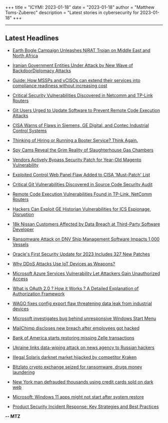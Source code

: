 +++
title = "ICYMI: 2023-01-18"
date = "2023-01-18"
author = "Matthew Toms-Zuberec"
description = "Latest stories in cybersecurity for 2023-01-18"
+++

---------------------------------------------------------------------------
## Latest Headlines
- [Earth Bogle Campaign Unleashes NjRAT Trojan on Middle East and North Africa](https://thehackernews.com/2023/01/earth-bogle-campaign-unleashes-njrat.html)

- [Iranian Government Entities Under Attack by New Wave of BackdoorDiplomacy Attacks](https://thehackernews.com/2023/01/iranian-government-entities-under.html)

- [Guide: How MSSPs and vCISOs can extend their services into compliance readiness without increasing cost](https://thehackernews.com/2023/01/guide-how-mssps-and-vcisos-can-extend.html)

- [Critical Security Vulnerabilities Discovered in Netcomm and TP-Link Routers](https://thehackernews.com/2023/01/critical-security-vulnerabilities.html)

- [Git Users Urged to Update Software to Prevent Remote Code Execution Attacks](https://thehackernews.com/2023/01/git-users-urged-to-update-software-to.html)

- [CISA Warns of Flaws in Siemens, GE Digital, and Contec Industrial Control Systems](https://thehackernews.com/2023/01/cisa-warns-of-flaws-in-siemens-ge.html)

- [Thinking of Hiring or Running a Booter Service? Think Again.](https://krebsonsecurity.com/2023/01/thinking-of-hiring-or-running-a-booter-service-think-again/)

- [Spy Cams Reveal the Grim Reality of Slaughterhouse Gas Chambers](https://www.wired.com/story/dex-pig-slaughterhouse-gas-chambers-videos/)

- [Vendors Actively Bypass Security Patch for Year-Old Magento Vulnerability](https://www.securityweek.com/vendors-actively-bypass-security-patch-year-old-magento-vulnerability)

- [Exploited Control Web Panel Flaw Added to CISA 'Must-Patch' List](https://www.securityweek.com/exploited-control-web-panel-flaw-added-cisa-must-patch-list)

- [Critical Git Vulnerabilities Discovered in Source Code Security Audit](https://www.securityweek.com/critical-git-vulnerabilities-discovered-source-code-security-audit)

- [Remote Code Execution Vulnerabilities Found in TP-Link, NetComm Routers](https://www.securityweek.com/remote-code-execution-vulnerabilities-found-tp-link-netcomm-routers)

- [Hackers Can Exploit GE Historian Vulnerabilities for ICS Espionage, Disruption](https://www.securityweek.com/hackers-can-exploit-ge-historian-vulnerabilities-ics-espionage-disruption)

- [18k Nissan Customers Affected by Data Breach at Third-Party Software Developer](https://www.securityweek.com/18k-nissan-customers-affected-data-breach-third-party-software-developer)

- [Ransomware Attack on DNV Ship Management Software Impacts 1,000 Vessels](https://www.securityweek.com/ransomware-attack-dnv-ship-management-software-impacts-1000-vessels)

- [Oracle's First Security Update for 2023 Includes 327 New Patches](https://www.securityweek.com/oracles-first-security-update-2023-includes-327-new-patches)

- [Why DDoS Attacks Use IoT Devices as Weapons?](https://cybersecuritynews.com/ddos-attacks-use-iot-devices/)

- [Microsoft Azure Services Vulnerability Let Attackers Gain Unauthorized Access](https://cybersecuritynews.com/azure-services-vulnerability/)

- [What is OAuth 2.0 ? How it Works ? A Detailed Explanation of Authorization Framework](https://cybersecuritynews.com/oauth-2-0/)

- [WAGO fixes config export flaw threatening data leak from industrial devices](https://portswigger.net/daily-swig/wago-fixes-config-export-flaw-threatening-data-leak-from-industrial-devices)

- [Microsoft investigates bug behind unresponsive Windows Start Menu](https://www.bleepingcomputer.com/news/microsoft/microsoft-investigates-bug-behind-unresponsive-windows-start-menu/)

- [MailChimp discloses new breach after employees got hacked](https://www.bleepingcomputer.com/news/security/mailchimp-discloses-new-breach-after-employees-got-hacked/)

- [Bank of America starts restoring missing Zelle transactions](https://www.bleepingcomputer.com/news/technology/bank-of-america-starts-restoring-missing-zelle-transactions/)

- [Ukraine links data-wiping attack on news agency to Russian hackers](https://www.bleepingcomputer.com/news/security/ukraine-links-data-wiping-attack-on-news-agency-to-russian-hackers/)

- [Illegal Solaris darknet market hijacked by competitor Kraken](https://www.bleepingcomputer.com/news/security/illegal-solaris-darknet-market-hijacked-by-competitor-kraken/)

- [Bitzlato crypto exchange seized for ransomware, drugs money laundering](https://www.bleepingcomputer.com/news/security/bitzlato-crypto-exchange-seized-for-ransomware-drugs-money-laundering/)

- [New York man defrauded thousands using credit cards sold on dark web](https://www.bleepingcomputer.com/news/security/new-york-man-defrauded-thousands-using-credit-cards-sold-on-dark-web/)

- [Microsoft: Windows 11 apps might not start after system restore](https://www.bleepingcomputer.com/news/microsoft/microsoft-windows-11-apps-might-not-start-after-system-restore/)

- [Product Security Incident Response: Key Strategies and Best Practices](https://www.bleepingcomputer.com/news/security/product-security-incident-response-key-strategies-and-best-practices/)

**-- MTZ**